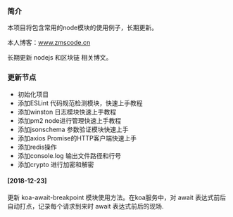 ### 简介
本项目将包含常用的node模块的使用例子，长期更新。
 
本人博客：www.zmscode.cn

长期更新 nodejs 和区块链 相关博文。

### 更新节点
- 初始化项目
- 添加ESLint 代码规范检测模块，快速上手教程
- 添加winston 日志模块快速上手教程
- 添加pm2 node进行管理快速上手教程
- 添加jsonschema 参数验证模块快速上手
- 添加axios Promise的HTTP客户端快速上手
- 添加redis操作
- 添加console.log 输出文件路径和行号
- 添加crypto 进行加密和解密

#### [2018-12-23]
更新 koa-await-breakpoint 模块使用方法。在koa服务中，对 await 表达式前后自动打点，记录每个请求到来时 await 表达式前后的现场.
